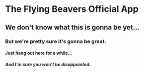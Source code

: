# The Flying Beavers Official App
## We don't know what this is gonna be yet...
### But we're pretty sure it's gonna be great.
#### Just hang out here for a while...
##### And I'm sure you won't be disappointed.
